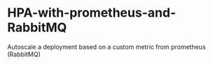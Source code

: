 # HPA-with-prometheus-and-RabbitMQ
Autoscale a deployment based on a custom metric from prometheus (RabbitMQ)
